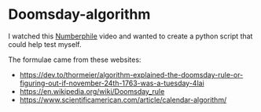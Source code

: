 # Doomsday-algorithm

I watched this [Numberphile](https://www.youtube.com/watch?v=z2x3SSBVGJU&ab_channel=Numberphile) video and wanted to create a python script that could help test myself. 

The formulae came from these websites:
- https://dev.to/thormeier/algorithm-explained-the-doomsday-rule-or-figuring-out-if-november-24th-1763-was-a-tuesday-4lai
- https://en.wikipedia.org/wiki/Doomsday_rule
- https://www.scientificamerican.com/article/calendar-algorithm/

